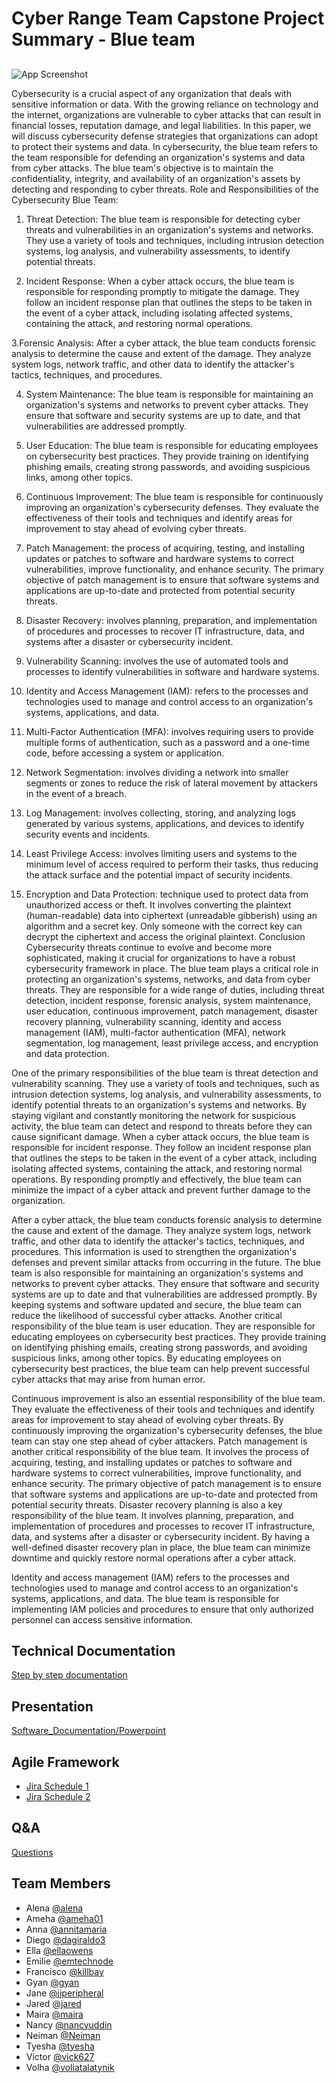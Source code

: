 # Cyber Range Team Capstone Project Summary - Blue team  


## 

![App Screenshot](https://asseco.com/files/public/_processed_/csm_Togo_b7ced0b0d4.png)

 Cybersecurity is a crucial aspect of any organization that deals with sensitive information or data. With the growing reliance on technology and the internet, organizations are vulnerable to cyber attacks that can result in financial losses, reputation damage, and legal liabilities. In this paper, we will discuss cybersecurity defense strategies that organizations can adopt to protect their systems and data.
     In cybersecurity, the blue team refers to the team responsible for defending an organization's systems and data from cyber attacks. The blue team's objective is to maintain the confidentiality, integrity, and availability of an organization's assets by detecting and responding to cyber threats.
Role and Responsibilities of the Cybersecurity Blue Team:
1. Threat Detection: The blue team is responsible for detecting cyber threats and vulnerabilities in an organization's systems and networks. They use a variety of tools and techniques, including intrusion detection systems, log analysis, and vulnerability assessments, to identify potential threats.

2. Incident Response: When a cyber attack occurs, the blue team is responsible for responding promptly to mitigate the damage. They follow an incident response plan that outlines the steps to be taken in the event of a cyber attack, including isolating affected systems, containing the attack, and restoring normal operations.

3.Forensic Analysis: After a cyber attack, the blue team conducts forensic analysis to determine the cause and extent of the damage. They analyze system logs, network traffic, and other data to identify the attacker's tactics, techniques, and procedures.

4. System Maintenance: The blue team is responsible for maintaining an organization's systems and networks to prevent cyber attacks. They ensure that software and security systems are up to date, and that vulnerabilities are addressed promptly.

5. User Education: The blue team is responsible for educating employees on cybersecurity best practices. They provide training on identifying phishing emails, creating strong passwords, and avoiding suspicious links, among other topics.

6. Continuous Improvement: The blue team is responsible for continuously improving an organization's cybersecurity defenses. They evaluate the effectiveness of their tools and techniques and identify areas for improvement to stay ahead of evolving cyber threats.

7. Patch Management: the process of acquiring, testing, and installing updates or patches to software and hardware systems to correct vulnerabilities, improve functionality, and enhance security. The primary objective of patch management is to ensure that software systems and applications are up-to-date and protected from potential security threats.

8. Disaster Recovery: involves planning, preparation, and implementation of procedures and processes to recover IT infrastructure, data, and systems after a disaster or cybersecurity incident.

9. Vulnerability Scanning: involves the use of automated tools and processes to identify vulnerabilities in software and hardware systems.

10. Identity and Access Management (IAM): refers to the processes and technologies used to manage and control access to an organization's systems, applications, and data.

11. Multi-Factor Authentication (MFA): involves requiring users to provide multiple forms of authentication, such as a password and a one-time code, before accessing a system or application.

12. Network Segmentation: involves dividing a network into smaller segments or zones to reduce the risk of lateral movement by attackers in the event of a breach.

13. Log Management: involves collecting, storing, and analyzing logs generated by various systems, applications, and devices to identify security events and incidents. 

14. Least Privilege Access: involves limiting users and systems to the minimum level of access required to perform their tasks, thus reducing the attack surface and the potential impact of security incidents. 

15. Encryption and Data Protection: technique used to protect data from unauthorized access or theft. It involves converting the plaintext (human-readable) data into ciphertext (unreadable gibberish) using an algorithm and a secret key. Only someone with the correct key can decrypt the ciphertext and access the original plaintext.
Conclusion
     Cybersecurity threats continue to evolve and become more sophisticated, making it crucial for organizations to have a robust cybersecurity framework in place. The blue team plays a critical role in protecting an organization's systems, networks, and data from cyber threats. They are responsible for a wide range of duties, including threat detection, incident response, forensic analysis, system maintenance, user education, continuous improvement, patch management, disaster recovery planning, vulnerability scanning, identity and access management (IAM), multi-factor authentication (MFA), network segmentation, log management, least privilege access, and encryption and data protection.
     
One of the primary responsibilities of the blue team is threat detection and vulnerability scanning. They use a variety of tools and techniques, such as intrusion detection systems, log analysis, and vulnerability assessments, to identify potential threats to an organization's systems and networks. By staying vigilant and constantly monitoring the network for suspicious activity, the blue team can detect and respond to threats before they can cause significant damage.
When a cyber attack occurs, the blue team is responsible for incident response. They follow an incident response plan that outlines the steps to be taken in the event of a cyber attack, including isolating affected systems, containing the attack, and restoring normal operations. By responding promptly and effectively, the blue team can minimize the impact of a cyber attack and prevent further damage to the organization.

After a cyber attack, the blue team conducts forensic analysis to determine the cause and extent of the damage. They analyze system logs, network traffic, and other data to identify the attacker's tactics, techniques, and procedures. This information is used to strengthen the organization's defenses and prevent similar attacks from occurring in the future.
The blue team is also responsible for maintaining an organization's systems and networks to prevent cyber attacks. They ensure that software and security systems are up to date and that vulnerabilities are addressed promptly. By keeping systems and software updated and secure, the blue team can reduce the likelihood of successful cyber attacks.
Another critical responsibility of the blue team is user education. They are responsible for educating employees on cybersecurity best practices. They provide training on identifying phishing emails, creating strong passwords, and avoiding suspicious links, among other topics. By educating employees on cybersecurity best practices, the blue team can help prevent successful cyber attacks that may arise from human error.

Continuous improvement is also an essential responsibility of the blue team. They evaluate the effectiveness of their tools and techniques and identify areas for improvement to stay ahead of evolving cyber threats. By continuously improving the organization's cybersecurity defenses, the blue team can stay one step ahead of cyber attackers.
Patch management is another critical responsibility of the blue team. It involves the process of acquiring, testing, and installing updates or patches to software and hardware systems to correct vulnerabilities, improve functionality, and enhance security. The primary objective of patch management is to ensure that software systems and applications are up-to-date and protected from potential security threats.
Disaster recovery planning is also a key responsibility of the blue team. It involves planning, preparation, and implementation of procedures and processes to recover IT infrastructure, data, and systems after a disaster or cybersecurity incident. By having a well-defined disaster recovery plan in place, the blue team can minimize downtime and quickly restore normal operations after a cyber attack.

Identity and access management (IAM) refers to the processes and technologies used to manage and control access to an organization's systems, applications, and data. The blue team is responsible for implementing IAM policies and procedures to ensure that only authorized personnel can access sensitive information.



## Technical Documentation

[Step by step documentation](https://docs.google.com/document/d/1ufg-lL1YT5Pf72-AifzWMdgNiWTsxnkgHUhVdONpY-c/edit?usp=sharing)

## Presentation

[Software_Documentation/Powerpoint](https://docs.google.com/presentation/d/18yNWwQrvfefQZUqEECINo0JeCdLnlWzv/edit#slide=id.p1)

## Agile Framework
- [Jira Schedule 1](https://cybersecurityrangeenv.atlassian.net/jira/software/projects/CTRE/boards/1)
- [Jira Schedule 2](https://cybersecurityrangeenv.atlassian.net/jira/software/projects/CTRE/boards/1/backlog)

## Q&A

[Questions](https://docs.google.com/document/d/1-gS53hdiN8ZxduRnXjNI_Sga3Cw74AG0mnnstBYECh4/edit) 





## Team Members
- Alena [@alena](https://www.github.com/)
- Ameha [@ameha01](https://github.com/orgs/cybertrainingrange/people/ameha01)
- Anna [@annitamaria](https://github.com/orgs/cybertrainingrange/people/ANNITAMARIA)
- Diego [@dagiraldo3](https://github.com/orgs/cybertrainingrange/people/dagiraldo3)
- Ella [@ellaowens](https://github.com/ellaowens)
- Emilie [@emtechnode](https://github.com/emtechnode)
- Francisco [@killbay](https://github.com/orgs/cybertrainingrange/people/killbay)
- Gyan [@gyan](https://www.github.com/octokatherine)
- Jane [@jjperipheral](https://github.com/jjperipheral)
- Jared [@jared](https://www.github.com/)
- Maira [@maira](https://www.github.com/)
- Nancy [@nancyuddin](https://github.com/nancyuddin)
- Neiman [@Neiman](https://github.com/orgs/cybertrainingrange/people/bull-in-the-heather)
- Tyesha [@tyesha](https://www.github.com/)
- Victor [@vick627](https://github.com/orgs/cybertrainingrange/people/vick627)
- Volha [@voliatalatynik](https://github.com/orgs/cybertrainingrange/people/voliatalatynik)


